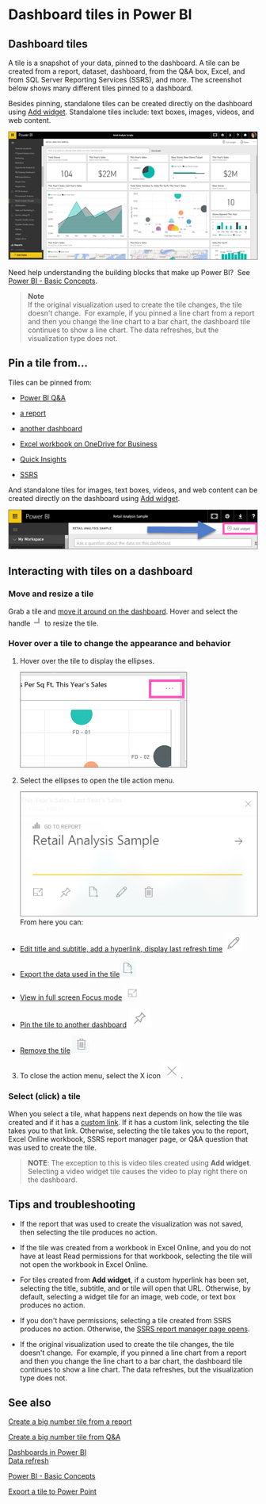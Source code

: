 ﻿<properties
   pageTitle="Dashboard tiles in Power BI"
   description="All about dashboard tiles in Power BI"
   services="powerbi"
   documentationCenter=""
   authors="mihart"
   manager="mblythe"
   editor=""
   tags=""
   qualityFocus="monitoring"
   qualityDate="03/15/2016"/>

<tags
   ms.service="powerbi"
   ms.devlang="NA"
   ms.topic="article"
   ms.tgt_pltfrm="NA"
   ms.workload="powerbi"
   ms.date="03/05/2016"  
   ms.author="mihart"/>

# Dashboard tiles in Power BI
## Dashboard tiles

A tile is a snapshot of your data, pinned to the dashboard. A tile can be created from a report, dataset, dashboard, from the Q&A box, Excel, and from SQL Server Reporting Services (SSRS), and more.  The screenshot below shows many different tiles pinned to a dashboard.

Besides pinning, standalone tiles can be created directly on the dashboard using [Add widget](powerbi-service-add-a-widget-to-a-dashboard.md). Standalone tiles include: text boxes, images, videos, and web content.

![](media/powerbi-service-dashboard-tiles/PBI_DashFull_new.png)

Need help understanding the building blocks that make up Power BI?  See [Power BI - Basic Concepts](powerbi-service-basic-concepts.md).

>**Note**  
>If the original visualization used to create the tile changes, the tile doesn't change.  For example, if you pinned a line chart from a report and then you change the line chart to a bar chart, the dashboard tile continues to show a line chart. The data refreshes, but the visualization type does not.


## Pin a tile from...

Tiles can be pinned from:

-   [Power BI Q&A](powerbi-service-pin-a-tile-to-a-dashboard-from-the-question-box.md)

-   [a report](powerbi-service-pin-a-tile-to-a-dashboard-from-a-report.md)

-   [another dashboard](powerbi-pin-a-tile-from-one-dashboard-to-another.md)

- [Excel workbook on OneDrive for Business](powerbi-service-pin-a-tile-to-a-dashboard-from-excel.md)

- [Quick Insights](powerbi-service-auto-insights.md)

-   [SSRS](https://msdn.microsoft.com/library/mt604784.aspx)

And standalone tiles for images, text boxes, videos, and web content can be created directly on the dashboard using [Add widget](powerbi-service-add-a-widget-to-a-dashboard.md).

  ![](media/powerbi-service-dashboard-tiles/add_widget.png)


## Interacting with tiles on a dashboard

### Move and resize a tile

Grab a tile and [move it around on the dashboard](powerbi-service-edit-a-tile-in-a-dashboard.md). Hover and select the handle ![](media/powerbi-service-dashboard-tiles/resize-handle.jpg) to resize the tile.

### Hover over a tile to change the appearance and behavior


1. Hover over the tile to display the ellipses.

    ![](media/powerbi-service-dashboard-tiles/ellipses_new.png)
2. Select the ellipses to open the tile action menu.

    ![](media/powerbi-service-dashboard-tiles/tile-menu.png)
From here you can:

- [Edit title and subtitle, add a hyperlink, display last refresh time](powerbi-service-edit-a-tile-in-a-dashboard.md) ![](media/powerbi-service-dashboard-tiles/pencil-icon.jpg)
- [Export the data used in the tile](powerbi-service-edit-a-tile-in-a-dashboard.md)![](media/powerbi-service-dashboard-tiles/export-icon.png)

- [View in full screen Focus  mode](powerbi-service-edit-a-tile-in-a-dashboard.md) ![](media/powerbi-service-dashboard-tiles/fullscreen-icon.jpg)

- [Pin the tile to another dashboard](powerbi-pin-a-tile-from-one-dashboard-to-another.md)
 ![](media/powerbi-service-dashboard-tiles/pin-icon.jpg)

- [Remove the tile](powerbi-service-edit-a-tile-in-a-dashboard.md)
 ![](media/powerbi-service-dashboard-tiles/trash-icon.png)

3. To close the action menu, select the X icon ![](media/powerbi-service-dashboard-tiles/delete-icon.jpg).

### Select (click) a tile
When you select a tile, what happens next depends on how the tile was created and if it has a [custom link](powerbi-service-edit-a-tile-in-a-dashboard.md). If it has a custom link, selecting the tile takes you to that link. Otherwise, selecting the tile takes you to the report, Excel Online workbook, SSRS report manager page, or Q&A question that was used to create the tile.

>**NOTE**: The exception to this is video tiles created using **Add widget**. Selecting a video widget tile causes the video to play right there on the dashboard.   


## Tips and troubleshooting  

- If the report that was used to create the visualization was not saved, then selecting the tile produces no action.

- If the tile was created from a workbook in Excel Online, and you do not have at least Read permissions for that workbook, selecting the tile will not open the workbook in Excel Online.

- For tiles created from **Add widget**, if a custom hyperlink has been set, selecting the title, subtitle, and or tile will open that URL.  Otherwise, by default, selecting a widget tile for an image, web code, or text box produces no action.

- If you don't have permissions, selecting a tile created from SSRS produces no action. Otherwise, the [SSRS report manager page opens](https://msdn.microsoft.com/library/mt604784.aspx).

- If the original visualization used to create the tile changes, the tile doesn't change.  For example, if you pinned a line chart from a report and then you change the line chart to a bar chart, the dashboard tile continues to show a line chart. The data refreshes, but the visualization type does not.

## See also  
[Create a big number tile from a report](powerbi-service-create-a-big-number-tile-from-a-power-bi-report.md)

[Create a big number tile from Q&A](powerbi-service-create-a-big-number-tile-for-a-dashboard.md)

[Dashboards in Power BI](powerbi-service-dashboards.md)  
[Data refresh](powerbi-refresh-data.md)

[Power BI - Basic Concepts](powerbi-service-basic-concepts.md)

[Export a tile to Power Point](http://blogs.msdn.com/b/powerbidev/archive/2015/09/28/integrating-power-bi-tiles-into-office-documents.aspx)
